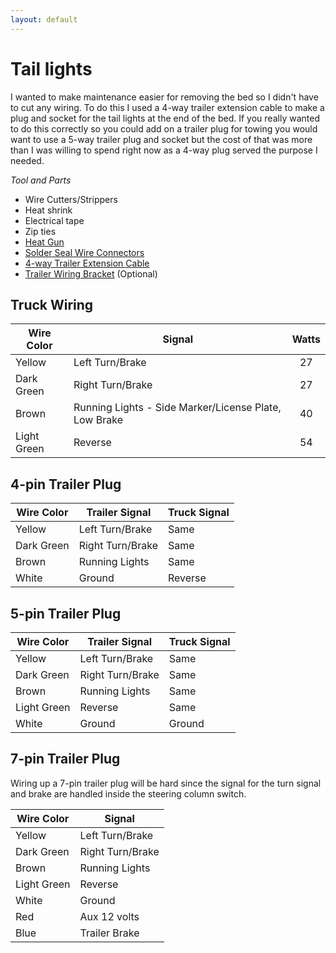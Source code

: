 ```yaml
---
layout: default
---
```


# Tail lights

I wanted to make maintenance easier for removing the bed so I didn't have to cut any wiring. To do this I used a 4-way trailer extension cable to make a plug and socket for the tail lights at the end of the bed. If you really wanted to do this correctly so you could add on a trailer plug for towing you would want to use a 5-way trailer plug and socket but the cost of that was more than I was willing to spend right now as a 4-way plug served the purpose I needed.

_Tool and Parts_

* Wire Cutters/Strippers
* Heat shrink
* Electrical tape
* Zip ties
* [Heat Gun](https://www.amazon.com/gp/product/B078S5QMFG/ref=ppx_yo_dt_b_search_asin_title?ie=UTF8&psc=1)
* [Solder Seal Wire Connectors](https://www.amazon.com/gp/product/B07GDDKJ1D/ref=ppx_yo_dt_b_search_asin_title?ie=UTF8&th=1)
* [4-way Trailer Extension Cable](https://www.walmart.com/ip/Hopkins-Towing-Solutions-4-Flat-to-4-Flat-Connector-Extension-18-inch-48185/16889050?wl13=628&selectedSellerId=0)
* [Trailer Wiring Bracket](https://www.amazon.com/gp/product/B0049CGJAU/ref=ppx_yo_dt_b_asin_title_o05_s00?ie=UTF8&psc=1) (Optional)

## Truck Wiring

| Wire Color | Signal | Watts |
| -- | -- | :--: |
| Yellow | Left Turn/Brake | 27 |
| Dark Green | Right Turn/Brake | 27 |
| Brown | Running Lights - Side Marker/License Plate, Low Brake | 40 |
| Light Green | Reverse | 54 |

## 4-pin Trailer Plug

| Wire Color | Trailer Signal | Truck Signal |
| -- | -- | -- |
| Yellow | Left Turn/Brake | Same |
| Dark Green | Right Turn/Brake | Same |
| Brown | Running Lights | Same |
| White | Ground | Reverse |

## 5-pin Trailer Plug

| Wire Color | Trailer Signal | Truck Signal |
| -- | -- | -- |
| Yellow | Left Turn/Brake | Same |
| Dark Green | Right Turn/Brake | Same |
| Brown | Running Lights | Same |
| Light Green | Reverse | Same |
| White | Ground | Ground |

## 7-pin Trailer Plug

Wiring up a 7-pin trailer plug will be hard since the signal for the turn signal and brake are handled inside the steering column switch.

| Wire Color | Signal |
| -- | -- |
| Yellow | Left Turn/Brake |
| Dark Green | Right Turn/Brake |
| Brown | Running Lights |
| Light Green | Reverse |
| White | Ground |
| Red | Aux 12 volts |
| Blue | Trailer Brake |